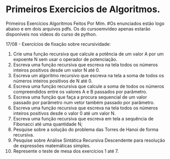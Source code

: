 # Primeiros Exercicios de Algoritmos.
 Primeiros Exercícios Algoritmos Feitos Por Mim.
#Os enunciados estão logo abaixo e em dois arquivos pdfs. Os do cursoemvídeo apenas estarão disponíveis nos videos do curso de python.

17/08 - Exercícios de fixação sobre recursividade:

1) Crie uma função recursiva que calcule a potência de um valor A por um expoente N sem usar o operador de potenciação.
2) Escreva uma função recursiva que escreva na tela todos os números inteiros positivos desde um valor N até 0.
3) Escreva um algoritmo recursivo que escreva na tela a soma de todos os números inteiros positivos de N até 0.
4) Escreva uma função recursiva que calcule a soma de todos os números compreendidos entre os valores A e B passados por parâmetro.
5) Escreva uma função que faça a procura sequencial de um valor passado por parâmetro num vetor também passado por parâmetro.
6) Escreva uma função recursiva que escreva na tela todos os números inteiros positivos desde o valor 0 até um valor N.
7) Escreva uma função recursiva que escreva em tela a sequência de Fibonacci até uma quantidade N;
8) Pesquise sobre a solução do problema das Torres de Hanoi de forma recursiva.
9) Pesquise sobre Análise Sintática Recursiva Descendente para resolução de expressões matemáticas simples.
10) Represente o teste de mesa dos exercícios 1 até 7.

